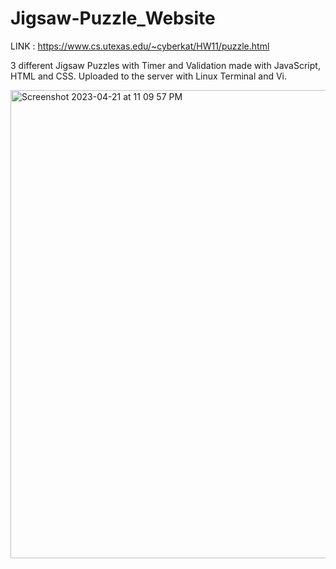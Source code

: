 # Jigsaw-Puzzle_Website

LINK : https://www.cs.utexas.edu/~cyberkat/HW11/puzzle.html

3 different Jigsaw Puzzles with Timer and Validation made with JavaScript, HTML and CSS. 
Uploaded to the server with Linux Terminal and Vi.

<img width="749" alt="Screenshot 2023-04-21 at 11 09 57 PM" src="https://user-images.githubusercontent.com/113384816/233761749-6407511f-6400-4483-b7ca-b261adbbf14e.png">
